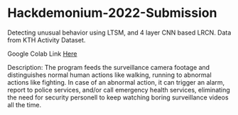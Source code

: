 # Hackdemonium-2022-Submission
Detecting unusual behavior using LTSM, and 4 layer CNN based LRCN. Data from KTH Activity Dataset. 

Google Colab Link [Here](https://colab.research.google.com/github/simar5244/Hackdemonium-2022-Submission/blob/main/Hackdemonium_Detecting_Unusual_Activity_From_CCTV_Surveillance.ipynb)

Description: The program feeds the surveillance camera footage and distinguishes normal human actions like walking, running to abnormal actions like fighting. In case of an abnormal action, it can trigger an alarm, report to police services, and/or call emergency health services, eliminating the need for security personell to keep watching boring surveillance videos all the time.
